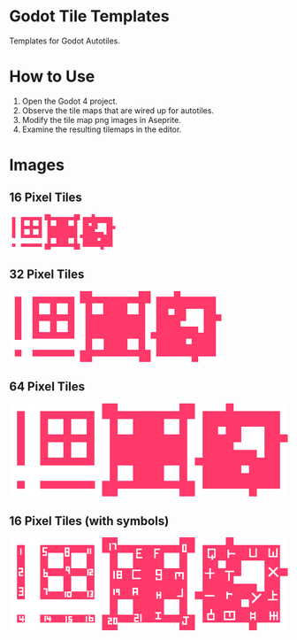 # Godot Tile Templates

Templates for Godot Autotiles.

# How to Use

1. Open the Godot 4 project.
2. Observe the tile maps that are wired up for autotiles.
3. Modify the tile map png images in Aseprite.
4. Examine the resulting tilemaps in the editor. 

# Images

## 16 Pixel Tiles
![](./png_templates/16px.png)

## 32 Pixel Tiles
![](./png_templates/32px.png)

## 64 Pixel Tiles
![](./png_templates/64px.png)

## 16 Pixel Tiles (with symbols)
![](./png_templates/64px_symbols.png)
